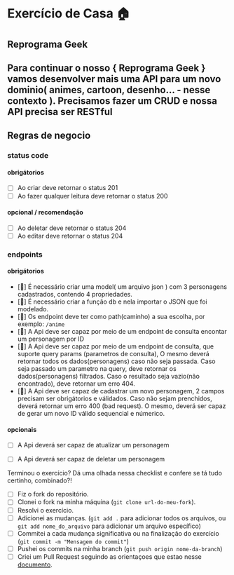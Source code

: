# Exercício de Casa 🏠 

## Reprograma Geek
Para continuar o nosso { Reprograma Geek } vamos desenvolver mais uma API para um novo dominio( animes, cartoon, desenho... - nesse contexto ). Precisamos fazer um CRUD e nossa API precisa ser RESTful
---

## Regras de negocio

### status code

#### obrigátorios
- [ ] Ao criar deve retornar o status 201
- [ ] Ao fazer qualquer leitura deve retornar o status 200

#### opcional / recomendação
- [ ] Ao deletar deve retornar o status 204
- [ ] Ao editar deve retornar o status 204

### endpoints

#### obrigátorios
- [🍁] É necessário criar uma model( um arquivo json ) com 3 personagens cadastrados, contendo 4 propriedades.
- [🍁] É necessário criar a função db e nela importar o JSON que foi modelado.
- [🍁] Os endpoint deve ter como path(caminho) a sua escolha, por exemplo: `/anime`
- [🍁] A Api deve ser capaz por meio de um endpoint de consulta encontar um personagem por ID
- [🍁] A Api deve ser capaz por meio de um endpoint de consulta, que suporte query params (parametros de consulta), O mesmo deverá retornar todos os dados(personagens) caso não seja passada. Caso seja passado um parametro na query, deve retornar os dados(personagens) filtrados. Caso o resultado seja vazio(não encontrado), deve retornar um erro 404.
- [🍁] A Api deve ser capaz de cadastrar um novo personagem, 2 campos precisam ser obrigátorios e válidados. Caso não sejam prenchidos, deverá retornar um erro 400 (bad request). O mesmo, deverá ser capaz de gerar um novo ID válido sequencial e númerico.

#### opcionais

- [ ] A Api deverá ser capaz de atualizar um personagem
- [ ] A Api deverá ser capaz de deletar um personagem



Terminou o exercício? Dá uma olhada nessa checklist e confere se tá tudo certinho, combinado?!

- [ ] Fiz o fork do repositório.
- [ ] Clonei o fork na minha máquina (`git clone url-do-meu-fork`).
- [ ] Resolvi o exercício.
- [ ] Adicionei as mudanças. (`git add .` para adicionar todos os arquivos, ou `git add nome_do_arquivo` para adicionar um arquivo específico)
- [ ] Commitei a cada mudança significativa ou na finalização do exercício (`git commit -m "Mensagem do commit"`)
- [ ] Pushei os commits na minha branch (`git push origin nome-da-branch`)
- [ ] Criei um Pull Request seguindo as orientaçoes que estao nesse [documento](https://github.com/mflilian/repo-example/blob/main/exercicios/para-casa/instrucoes-pull-request.md).
